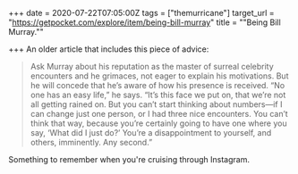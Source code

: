 +++
date = 2020-07-22T07:05:00Z
tags = ["themurricane"]
target_url = "https://getpocket.com/explore/item/being-bill-murray"
title = "\"Being Bill Murray.\""

+++
An older article that includes this piece of advice:

> Ask Murray about his reputation as the master of surreal celebrity encounters and he grimaces, not eager to explain his motivations. But he will concede that he’s aware of how his presence is received. “No one has an easy life,” he says. “It’s this face we put on, that we’re not all getting rained on. But you can’t start thinking about numbers—if I can change just one person, or I had three nice encounters. You can’t think that way, because you’re certainly going to have one where you say, ‘What did I just do?’ You’re a disappointment to yourself, and others, imminently. Any second.”

Something to remember when you're cruising through Instagram.